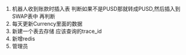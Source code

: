 1. 机器人收到账款时插入表  判断如果不是PUSD那就转成PUSD,然后插入到SWAP表中 再判断
2. 每天更新Currency里面的数据
3. 新建一个表去存储 应该查询的trace_id
4. 新增redis
5. 管理员